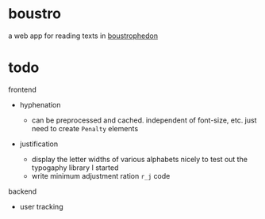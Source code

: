 # boustro

a web app for reading texts in [boustrophedon](http://en.wikipedia.org/wiki/Boustrophedon)

# todo

frontend

- hyphenation
    + can be preprocessed and cached. independent of font-size, etc.
      just need to create `Penalty` elements

- justification
    + display the letter widths of various alphabets nicely to test out the
      typogaphy library I started
    + write minimum adjustment ration `r_j` code

backend

- user tracking
